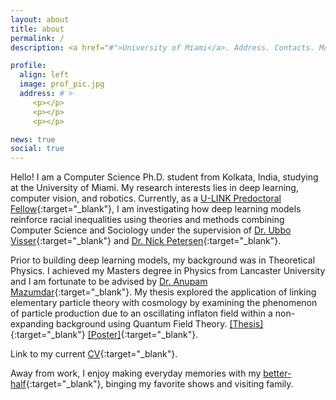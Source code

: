 ```yaml
---
layout: about
title: about
permalink: /
description: <a href="#">University of Miami</a>. Address. Contacts. Moto. Etc.

profile:
  align: left
  image: prof_pic.jpg
  address: # >
     <p></p>
     <p></p>
     <p></p>

news: true
social: true
---
```


Hello! I am a Computer Science Ph.D. student from Kolkata, India, studying at the University of Miami. My research interests lies in deep learning, computer vision, and robotics. Currently, as a [U-LINK Predoctoral Fellow](https://news.miami.edu/stories/2019/07/ambassadors-for-interdisciplinary-research.html){:target="\_blank"}, I am investigating how deep learning models reinforce racial inequalities using theories and methods combining Computer Science and Sociology under the supervision of [Dr. Ubbo Visser](https://www.cs.miami.edu/home/visser/){:target="\_blank"} and [Dr. Nick Petersen](https://people.miami.edu/profile/nxp161@miami.edu#panelCareer){:target="\_blank"}.

Prior to building deep learning models, my background was in Theoretical Physics. I achieved my Masters degree in Physics from Lancaster University and I am fortunate to be advised by [Dr. Anupam Mazumdar](https://www.rug.nl/staff/anupam.mazumdar/){:target="\_blank"}. My thesis explored the application of linking elementary particle theory with cosmology by examining the phenomenon of particle production due to an oscillating inflaton field within a non-expanding background using Quantum Field Theory. [[Thesis]](assets/pdf/MPhys_thesis.pdf){:target="\_blank"} [[Poster]](assets/pdf/MPhys_poster.pdf){:target="\_blank"}.

Link to my current [CV](assets/pdf/rkd_cv_26Jul20.pdf){:target="\_blank"}.

Away from work, I enjoy making everyday memories with my [better-half](https://sdutta-41.github.io){:target="\_blank"}, binging my favorite shows and visiting family.  

<!-- Put your address / P.O. box / other info right below your picture. You can also disable any these elements by editing `profile` property of the YAML header of your `_pages/about.md`. Edit `_bibliography/papers.bib` and Jekyll will render your [publications page](/al-folio/publications/) automatically. -->

<!-- Link to your social media connections, too. This theme is set up to use [Font Awesome icons](http://fortawesome.github.io/Font-Awesome/){:target="\_blank"} and [Academicons](https://jpswalsh.github.io/academicons/){:target="\_blank"}, like the ones below. Add your Facebook, Twitter, LinkedIn, Google Scholar, or just disable all of them. -->

